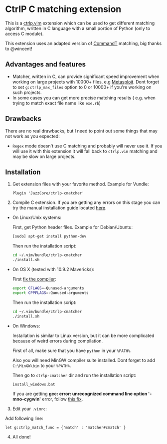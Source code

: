 # CtrlP C matching extension

This is a [ctrlp.vim][ctrlp] extension which can be used to get different matching algorithm, written in C language with a small portion of Python (only to access C module).

This extension uses an adapted version of [CommandT][commandt] matching, big thanks to @wincent!

## Advantages and features
- Matcher, written in C, can provide significant speed improvement when working on large projects with 10000+ files, e.g [Metasploit][metasploit]. Dont forget to set ``g:ctrlp_max_files`` option to 0 or 10000+ if you're working on such projects.
- In some cases you can get more precise matching results ( e.g. when trying to match exact file name like ``exe.rb``)

## Drawbacks

There are no real drawbacks, but I need to point out some things that may not work as you expected:

- ``Regex`` mode doesn't use C matching and probably will never use it. If you will use it with this extension it will fall back to ``ctrlp.vim`` matching and may be slow on large projects.

## Installation

1. Get extension files with your favorite method. Example for Vundle:

    ```vim
    Plugin 'JazzCore/ctrlp-cmatcher'
    ```
2. Compile C extension.
  If you are getting any errors on this stage you can try the manual installation guide located [here][manual].

  * On Linux/Unix systems:

      First, get Python header files. Example for Debian/Ubuntu:

      ```sh
      [sudo] apt-get install python-dev
      ```

      Then run the installation script:

      ```sh
      cd ~/.vim/bundle/ctrlp-cmatcher
      ./install.sh
      ```

  * On OS X (tested with 10.9.2 Mavericks):

      First [fix the compiler](http://stackoverflow.com/a/22322645/6962):

      ```sh
      export CFLAGS=-Qunused-arguments
      export CPPFLAGS=-Qunused-arguments
      ```

      Then run the installation script:

      ```sh
      cd ~/.vim/bundle/ctrlp-cmatcher
      ./install.sh
      ```

  * On Windows:

      Installation is similar to Linux version, but it can be more complicated because of weird errors during compilation.

      First of all, make sure that you have ``python`` in your ``%PATH%``.

      Also you will need MinGW compiler suite installed. Dont forget to add ``C:\MinGW\bin`` to your ``%PATH%``.

      Then go to ``ctrlp-cmatcher`` dir and run the installation script:

      ```
      install_windows.bat
      ```

      If you are getting __gcc: error: unrecognized command line option '-mno-cygwin'__ error, follow [this fix](http://stackoverflow.com/questions/6034390/compiling-with-cython-and-mingw-produces-gcc-error-unrecognized-command-line-o).

3. Edit your ``.vimrc``:

  Add following line:

  ```vim
  let g:ctrlp_match_func = {'match' : 'matcher#cmatch' }
  ```

4. All done!

[ctrlp]: https://github.com/kien/ctrlp.vim
[commandt]: https://github.com/wincent/Command-T
[metasploit]: https://github.com/rapid7/metasploit-framework
[manual]: https://github.com/JazzCore/ctrlp-cmatcher/wiki/Manual-installation
